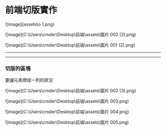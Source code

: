 

# 前端切版實作

![image](assets\o 1.png)

![image](C:\Users\cmder\Desktop\前端\assets\圖片 002 (2).png)

![image](C:\Users\cmder\Desktop\前端\assets\圖片 001 (2).png)

------

----

### 切版的區塊

要讓元素牌成一列的狀況



![image](C:\Users\cmder\Desktop\前端\assets\圖片 002 (3).png)

![image](C:\Users\cmder\Desktop\前端\assets\圖片 003.png)

![image](C:\Users\cmder\Desktop\前端\assets\圖片 004.png)

![image](C:\Users\cmder\Desktop\前端\assets\圖片 005.png)
